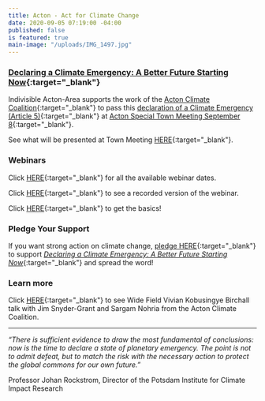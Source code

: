 ```yaml
---
title: Acton - Act for Climate Change
date: 2020-09-05 07:19:00 -04:00
published: false
is featured: true
main-image: "/uploads/IMG_1497.jpg"
---
```


### [Declaring a Climate Emergency: A Better Future Starting Now](https://www.actonclimatecoalition.org/#declaration){:target="_blank"}

Indivisible Acton-Area supports the work of the [Acton Climate Coalition](https://ActonClimateCoalition.org){:target="_blank"}  to pass this [declaration of a Climate Emergency (Article 5)](https://www.actonclimatecoalition.org/#declaration){:target="_blank"} at [Acton Special Town Meeting September 8](https://www.acton-ma.gov/599/Town-Meeting){:target="_blank"}.

See what will be presented at Town Meeting [HERE](http://bit.ly/acton-climate-emergency){:target="_blank"}.

### Webinars

Click [HERE](https://www.actonclimatecoalition.org/#webinar){:target="_blank"} for all the available webinar dates.

Click [HERE](https://www.youtube.com/watch?v=TXPwtmTKvjg){:target="_blank"} to see a recorded version of the webinar.

Click [HERE](https://youtu.be/JoptD3dL1XM){:target="_blank"} to get the basics!

### Pledge Your Support

If you want strong action on climate change, [pledge HERE](https://ActonClimateCoalition.org/#pledge){:target="_blank"} to support *[Declaring a Climate Emergency: A Better Future Starting Now](https://www.actonclimatecoalition.org/#declaration)*{:target="_blank"} and spread the word!

### Learn more

Click [HERE](https://www.youtube.com/watch?v=_7HYvaQNz7o&feature=youtu.be){:target="_blank"} to see Wide Field Vivian Kobusingye Birchall talk with Jim Snyder-Grant and Sargam Nohria from the Acton Climate Coalition.

---

*“There is sufficient evidence to draw the most fundamental of conclusions: now is the time to declare a state of planetary emergency. The point is not to admit defeat, but to match the risk with the necessary action to protect the global commons for our own future.”*  

Professor Johan Rockstrom, Director of the Potsdam Institute for Climate Impact Research
